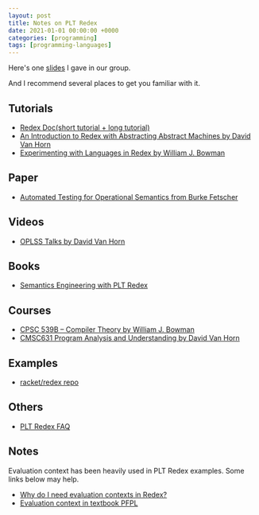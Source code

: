 ```yaml
---
layout: post
title: Notes on PLT Redex
date: 2021-01-01 00:00:00 +0000
categories: [programming]
tags: [programming-languages]
---
```


Here's one [slides](/slides/intro-to-redex.pdf) I gave in our group.

And I recommend several places to get you familiar with it.

## Tutorials
* [Redex Doc(short tutorial + long tutorial)](https://docs.racket-lang.org/redex/index.html)
* [An Introduction to Redex with Abstracting Abstract Machines by David Van Horn](https://dvanhorn.github.io/redex-aam-tutorial/)
* [Experimenting with Languages in Redex by William J. Bowman](https://williamjbowman.com/doc/experimenting-with-redex/index.html)

## Paper

* [Automated Testing for Operational Semantics from Burke Fetscher](https://plt.eecs.northwestern.edu/fetscher-phd.pdf)

## Videos
* [OPLSS Talks by David Van Horn](https://www.youtube.com/playlist?list=PL0DsGHMPLUWXFt7slbLYijUBFSJzsPVze)

## Books
* [Semantics Engineering with PLT Redex](https://redex.racket-lang.org/sewpr-preface.html)

## Courses
* [CPSC 539B – Compiler Theory by William J. Bowman](https://www.williamjbowman.com/teaching/2019/w2/cpsc539b/index.html)
* [CMSC631 Program Analysis and Understanding by David Van Horn](https://www.cs.umd.edu/class/spring2014/cmsc631/notes.pdf)

## Examples
* [racket/redex repo](https://github.com/racket/redex/tree/master/redex-examples/redex/examples)

## Others
* [PLT Redex FAQ](http://prl.ccs.neu.edu/blog/2017/09/25/plt-redex-faq/)

## Notes

Evaluation context has been heavily used in PLT Redex examples. Some links below may help.

* [Why do I need evaluation contexts in Redex?](https://stackoverflow.com/questions/42010495/why-do-i-need-evaluation-contexts-in-redex)
* [Evaluation context in textbook PFPL]()
